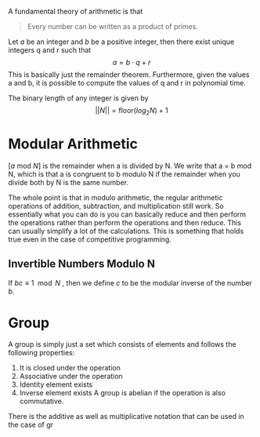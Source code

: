  A fundamental theory of arithmetic is that
 > Every number can be written as a product of primes.

Let $a$ be an integer and $b$ be a positive integer, then there exist unique integers q and r such that 
$$a = b \cdot q + r$$
This is basically just the remainder theorem. Furthermore, given the values a and b, it is possible to compute the values of q and r in polynomial time.

The binary length of any integer is given by
$$||N|| = \text{floor}(log_2 N) + 1$$
# Modular Arithmetic
$[a \text{ mod }N]$  is the remainder when a is divided by N. We write that a = b mod N, which is that a is congruent to b modulo N if the remainder when you divide both by N is the same number.

The whole point is that in modulo arithmetic, the regular arithmetic operations of addition, subtraction, and multiplication still work. So essentially what you can do is you can basically reduce and then perform the operations rather than perform the operations and then reduce. This can usually simplify a lot of the calculations. This is something that holds true even in the case of competitive programming.
## Invertible Numbers Modulo N
If $bc \equiv 1 \mod{N}$ , then we define $c$ to be the modular inverse of the number $b$.
# Group
A group is simply just a set which consists of elements and follows the following properties:
1. It is closed under the operation
2. Associative under the operation
3. Identity element exists
4. Inverse element exists
A group is abelian if the operation is also commutative.

There is the additive as well as multiplicative notation that can be used in the case of gr




 